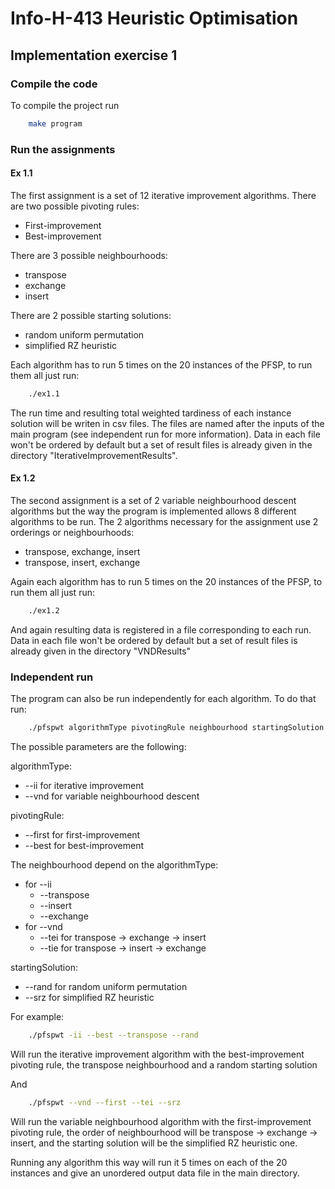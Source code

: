 # Info-H-413 Heuristic Optimisation
## Implementation exercise 1
### Compile the code
To compile the project run

```bash
    make program
```

### Run the assignments
#### Ex 1.1
The first assignment is a set of 12 iterative improvement algorithms.
There are two possible pivoting rules:
- First-improvement
- Best-improvement

There are 3 possible neighbourhoods:
- transpose
- exchange
- insert

There are 2 possible starting solutions:
- random uniform permutation
- simplified RZ heuristic

Each algorithm has to run 5 times on the 20 instances of the PFSP, to run them all just run:

```bash
    ./ex1.1
```

The run time and resulting total weighted tardiness of each instance solution will be writen in csv files.
The files are named after the inputs of the main program (see independent run for more information).
Data in each file won't be ordered by default but a set of result files is already given in the directory "IterativeImprovementResults".

#### Ex 1.2
The second assignment is a set of 2 variable neighbourhood descent algorithms but the way the program is implemented allows 8 different algorithms to be run.
The 2 algorithms necessary for the assignment use 2 orderings or neighbourhoods:
- transpose, exchange, insert
- transpose, insert, exchange

Again each algorithm has to run 5 times on the 20 instances of the PFSP, to run them all just run:

```bash
    ./ex1.2
```

And again resulting data is registered in a file corresponding to each run.
Data in each file won't be ordered by default but a set of result files is already given in the directory "VNDResults"

### Independent run
The program can also be run independently for each algorithm. To do that run:

```bash
    ./pfspwt algorithmType pivotingRule neighbourhood startingSolution
```

The possible parameters are the following:

algorithmType: 
- --ii for iterative improvement
- --vnd for variable neighbourhood descent

pivotingRule:
- --first for first-improvement
- --best for best-improvement

The neighbourhood depend on the algorithmType:
- for --ii
  - --transpose
  - --insert
  - --exchange
- for --vnd
  - --tei for transpose -> exchange -> insert
  - --tie for transpose -> insert -> exchange

startingSolution:
- --rand for random uniform permutation
- --srz for simplified RZ heuristic

For example:
```bash
    ./pfspwt -ii --best --transpose --rand
```
Will run the iterative improvement algorithm with the best-improvement pivoting rule, the transpose neighbourhood and a random starting solution

And
```bash
    ./pfspwt --vnd --first --tei --srz
```
Will run the variable neighbourhood algorithm with the first-improvement pivoting rule, the order of neighbourhood will be
transpose -> exchange -> insert, and the starting solution will be the simplified RZ heuristic one.

Running any algorithm this way will run it 5 times on each of the 20 instances and give an unordered output data file in the main directory.